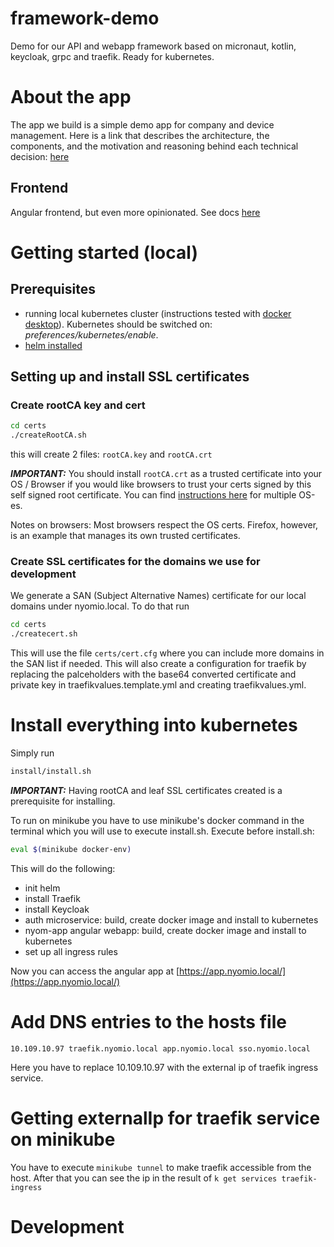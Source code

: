 # framework-demo
Demo for our API and webapp framework based on micronaut, kotlin, keycloak, grpc and traefik. Ready for kubernetes.

# About the app
The app we build is a simple demo app for company and device management. 
Here is a link that describes the architecture, the components, and the motivation and reasoning
 behind each technical decision:
 [here](https://medium.com/@istvan.szoboszlai/micronaut-with-kotlin-keycloak-grpc-traefik-on-kubernetes-a9861041cc52)

## Frontend
Angular frontend, but even more opinionated. See docs [here](nyom-app/README.md)

# Getting started (local)
## Prerequisites
 - running local kubernetes cluster (instructions tested with 
 [docker desktop](https://www.docker.com/products/docker-desktop)).
  Kubernetes should be switched on: *preferences/kubernetes/enable*. 
 - [helm installed](https://helm.sh/docs/using_helm/#installing-helm)
 
## Setting up and install SSL certificates
### Create rootCA key and cert
 ```bash
cd certs
./createRootCA.sh
```
this will create 2 files: `rootCA.key` and `rootCA.crt`

**_IMPORTANT:_** You should install `rootCA.crt` as a trusted certificate into your OS / 
Browser if you would like browsers to trust your certs signed by this self signed root certificate. 
You can find  [instructions here](https://www.bounca.org/tutorials/install_root_certificate.html) 
for multiple OS-es. 

Notes on browsers: Most browsers respect the OS certs. Firefox, however, 
is an example that manages its own trusted certificates.

### Create SSL certificates for the domains we use for development
We generate a SAN (Subject Alternative Names) certificate for our local domains under nyomio.local.
To do that run 
 ```bash
cd certs
./createcert.sh
```
This will use the file `certs/cert.cfg` where you can include more domains in the SAN list if needed.
This will also create a configuration for traefik by replacing the palceholders with the base64 
converted certificate and private key in traefikvalues.template.yml and creating traefikvalues.yml.

# Install everything into kubernetes
Simply run
```bash
install/install.sh
```
**_IMPORTANT:_** Having rootCA and leaf SSL certificates created is a prerequisite for installing.

To run on minikube you have to use minikube's docker command in the terminal which you will use to 
execute install.sh. Execute before install.sh:
```bash
eval $(minikube docker-env)
```

This will do the following:
- init helm
- install Traefik
- install Keycloak
- auth microservice: build, create docker image and install to kubernetes
- nyom-app angular webapp: build, create docker image and install to kubernetes
- set up all ingress rules

Now you can access the angular app at [https://app.nyomio.local/](https://app.nyomio.local/)

# Add DNS entries to the hosts file
```
10.109.10.97 traefik.nyomio.local app.nyomio.local sso.nyomio.local
```
Here you have to replace 10.109.10.97 with the external ip of traefik ingress service.

# Getting externalIp for traefik service on minikube
You have to execute ```minikube tunnel``` to make traefik accessible from the host. After that
you can see the ip in the result of ```k get services traefik-ingress```

# Development
